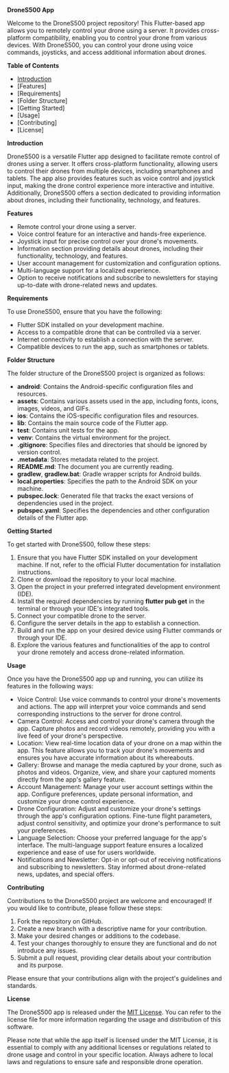 **DroneS500 App**

Welcome to the DroneS500 project repository! This Flutter-based app allows you to remotely control your drone using a server. It provides cross-platform compatibility, enabling you to control your drone from various devices. With DroneS500, you can control your drone using voice commands, joysticks, and access additional information about drones.

**Table of Contents**

- [Introduction](*Introduction)
- [Features]
- [Requirements]
- [Folder Structure]
- [Getting Started]
- [Usage]
- [Contributing]
- [License]

**Introduction**

DroneS500 is a versatile Flutter app designed to facilitate remote control of drones using a server. It offers cross-platform functionality, allowing users to control their drones from multiple devices, including smartphones and tablets. The app also provides features such as voice control and joystick input, making the drone control experience more interactive and intuitive. Additionally, DroneS500 offers a section dedicated to providing information about drones, including their functionality, technology, and features.

**Features**

- Remote control your drone using a server.
- Voice control feature for an interactive and hands-free experience.
- Joystick input for precise control over your drone's movements.
- Information section providing details about drones, including their functionality, technology, and features.
- User account management for customization and configuration options.
- Multi-language support for a localized experience.
- Option to receive notifications and subscribe to newsletters for staying up-to-date with drone-related news and updates.

**Requirements**

To use DroneS500, ensure that you have the following:

- Flutter SDK installed on your development machine.
- Access to a compatible drone that can be controlled via a server.
- Internet connectivity to establish a connection with the server.
- Compatible devices to run the app, such as smartphones or tablets.

**Folder Structure**

The folder structure of the DroneS500 project is organized as follows:

- **android**: Contains the Android-specific configuration files and resources.
- **assets**: Contains various assets used in the app, including fonts, icons, images, videos, and GIFs.
- **ios**: Contains the iOS-specific configuration files and resources.
- **lib**: Contains the main source code of the Flutter app.
- **test**: Contains unit tests for the app.
- **venv**: Contains the virtual environment for the project.
- **.gitignore**: Specifies files and directories that should be ignored by version control.
- **.metadata**: Stores metadata related to the project.
- **README.md**: The document you are currently reading.
- **gradlew**, **gradlew.bat**: Gradle wrapper scripts for Android builds.
- **local.properties**: Specifies the path to the Android SDK on your machine.
- **pubspec.lock**: Generated file that tracks the exact versions of dependencies used in the project.
- **pubspec.yaml**: Specifies the dependencies and other configuration details of the Flutter app.

**Getting Started**

To get started with DroneS500, follow these steps:

1. Ensure that you have Flutter SDK installed on your development machine. If not, refer to the official Flutter documentation for installation instructions.
1. Clone or download the repository to your local machine.
1. Open the project in your preferred integrated development environment (IDE).
1. Install the required dependencies by running **flutter pub get** in the terminal or through your IDE's integrated tools.
1. Connect your compatible drone to the server.
1. Configure the server details in the app to establish a connection.
1. Build and run the app on your desired device using Flutter commands or through your IDE.
1. Explore the various features and functionalities of the app to control your drone remotely and access drone-related information.

**Usage**

Once you have the DroneS500 app up and running, you can utilize its features in the following ways:

- Voice Control: Use voice commands to control your drone's movements and actions. The app will interpret your voice commands and send corresponding instructions to the server for drone control.
- Camera Control: Access and control your drone's camera through the app. Capture photos and record videos remotely, providing you with a live feed of your drone's perspective.
- Location: View real-time location data of your drone on a map within the app. This feature allows you to track your drone's movements and ensures you have accurate information about its whereabouts.
- Gallery: Browse and manage the media captured by your drone, such as photos and videos. Organize, view, and share your captured moments directly from the app's gallery feature.
- Account Management: Manage your user account settings within the app. Configure preferences, update personal information, and customize your drone control experience.
- Drone Configuration: Adjust and customize your drone's settings through the app's configuration options. Fine-tune flight parameters, adjust control sensitivity, and optimize your drone's performance to suit your preferences.
- Language Selection: Choose your preferred language for the app's interface. The multi-language support feature ensures a localized experience and ease of use for users worldwide.
- Notifications and Newsletter: Opt-in or opt-out of receiving notifications and subscribing to newsletters. Stay informed about drone-related news, updates, and special offers.

**Contributing**

Contributions to the DroneS500 project are welcome and encouraged! If you would like to contribute, please follow these steps:

1. Fork the repository on GitHub.
1. Create a new branch with a descriptive name for your contribution.
1. Make your desired changes or additions to the codebase.
1. Test your changes thoroughly to ensure they are functional and do not introduce any issues.
1. Submit a pull request, providing clear details about your contribution and its purpose.

Please ensure that your contributions align with the project's guidelines and standards.

**License**

The DroneS500 app is released under the [MIT License](https://chat.openai.com/LICENSE). You can refer to the license file for more information regarding the usage and distribution of this software.

Please note that while the app itself is licensed under the MIT License, it is essential to comply with any additional licenses or regulations related to drone usage and control in your specific location. Always adhere to local laws and regulations to ensure safe and responsible drone operation.

